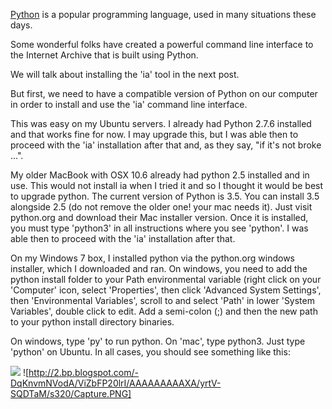 [Python](http://python.org) is a popular programming language, used in many situations these days.

Some wonderful folks have created a powerful command line interface to the Internet Archive that is built using Python.

We will talk about installing the 'ia' tool in the next post.

But first, we need to have a compatible version of Python on our computer in order to install and use the 'ia' command line interface.

This was easy on my Ubuntu servers. I already had Python 2.7.6 installed and that works fine for now. I may upgrade this, but I was able then to proceed with the 'ia' installation after that and, as they say, "if it's not broke ...". 

My older MacBook with OSX 10.6 already had python 2.5 installed and in use. This would not install ia when I tried it and so I thought it would be best to upgrade python. The current version of Python is 3.5. You can install 3.5 alongside 2.5 (do not remove the older one! your mac needs it). Just visit python.org and download their Mac installer version. Once it is installed, you must type 'python3' in all instructions where you see 'python'.  I was able then to proceed with the 'ia' installation after that.

On my Windows 7 box, I installed python via the python.org windows installer, which I downloaded and ran. On windows, you need to add the python install folder to your Path environmental variable (right click on your 'Computer' icon, select 'Properties', then click 'Advanced System Settings', then 'Environmental Variables', scroll to and select 'Path' in lower 'System Variables', double click to edit. Add a semi-colon (;) and then the new path to your python install directory binaries.

On windows, type 'py' to run python. On 'mac', type python3. Just type 'python' on Ubuntu. In all cases, you should see something like this:

[<img src='http://2.bp.blogspot.com/-DqKnvmNVodA/ViZbFP20lrI/AAAAAAAAAXA/yrtV-SQDTaM/s320/Capture.PNG' />](http://2.bp.blogspot.com/-DqKnvmNVodA/ViZbFP20lrI/AAAAAAAAAXA/yrtV-SQDTaM/s1600/Capture.PNG)
![http://2.bp.blogspot.com/-DqKnvmNVodA/ViZbFP20lrI/AAAAAAAAAXA/yrtV-SQDTaM/s320/Capture.PNG]




